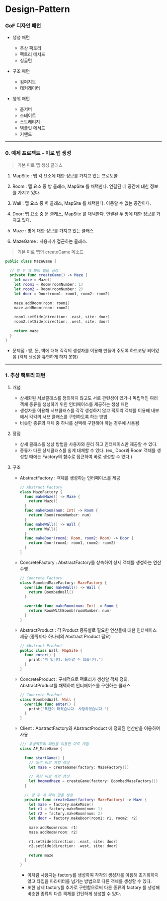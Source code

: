 # Design-Pattern



### GoF 디자인 패턴

- 생성 패턴

  - 추상 팩토리
  - 팩토리 메서드
  - 싱글턴

- 구조 패턴

  - 컴퍼지트
  - 데커레이터

- 행위 패턴

  - 옵저버
  - 스테이트
  - 스트래티지
  - 템플릿 메서드
  - 커맨드  



---



### 0. 예제 프로젝트 - 미로 맵 생성 

> 기본 미로 맵 생성 클래스

1. MapSite : 맵 각 요소에 대한 정보를 가지고 있는 프로토콜 
2. Room : 맵 요소 중 방 클래스, MapSite 를 채택한다. 연결된 네 공간에 대한 정보를 가지고 있다.
3. Wall : 맵 요소 중 벽 클래스, MapSite 를 채택한다. 이동할 수 없는 공간이다.
4. Door: 맵 요소 중 문 클래스, MapSite 를 채택한다. 연결된 두 방에 대한 정보를 가지고 있다.

5. Maze : 방에 대한 정보를 가지고 있는 클래스
6. MazeGame : 사용자가 접근하는 클래스. 



 

> 기본 미로 맵의 createGame 메소드

```swift
public class MazeGame {
  
  // 방 두 개 짜리 맵을 생성
  private func createGame() -> Maze {
    let maze = Maze()
    let room1 = Room(roomNumber: 1)
    let room2 = Room(roomNumber: 2)
    let door = Door(room1: room1, room2: room2)
    
    maze.addRoom(room: room1)
    maze.addRoom(room: room2)
    
    room1.setSide(direction: .east, site: door)
    room2.setSide(direction: .west, site: door)
    
    return maze
  }
}
```

- 문제점 : 방, 문, 벽에 대해 각각의 생성자를 이용해 만들어 주도록 하드코딩 되어있음 (객체 생성을 유연하게 하지 못함)

  



---



### 1. 추상 팩토리 패턴

1. 개념
   - 상세화된 서브클래스를 정의하지 않고도 서로 관련성이 있거나 독립적인 여러 객체 종류을 생성하기 위한 인터페이스를 제공하는 생성 패턴
   - 생성자를 이용해 서브클래스를 각각 생성하지 않고 팩토리 객체를 이용해 내부에서 각각의 서브 클래스를 구현하도록 하는 방법
   - 비슷한 종류의 객체 중 하나를 선택해 구현해야 하는 경우에 사용됨
2. 장점
   - 상세 클래스를 생상 방법을 사용자와 분리 하고 인터페이스만 제공할 수 있다.
   - 종류가 다른 상세클래스를 쉽게 대체할 수 있다. (ex_ Door과 Room 객체를 생성할 때에는 Factory의 함수로 접근하여 바로 생성할 수 있다.)

3. 구조
   - AbstractFactory : 객체를 생성하는 인터페이스를 제공
   
     ```swift
     // Abstract Factory
     class MazeFactory {
       func makeMaze() -> Maze {
         return Maze()
       }
       func makeRoom(num: Int) -> Room {
         return Room(roomNumber: num)
       }
       func makeWall() -> Wall {
         return Wall()
       }
       func makeDoor(room1: Room, room2: Room) -> Door {
         return Door(room1: room1, room2: room2)
       }
     }
     ```
   
   - ConcreteFactory : AbstractFactory를 상속하여 상세 객체를 생성하는 연산 수행
   
     ```swift
     // Concrete Factory
     class BoombedMazeFactory: MazeFactory {
       override func makeWall() -> Wall {
         return BoombedWall()
       }
       
       override func makeRoom(num: Int) -> Room {
         return RoomWithBoomb(roomNumber: num)
       }
     }
     ```
   
   - AbstractProduct : 각 Product 종류별로 필요한 연산들에 대한 인터페이스 제공 (종류마다 하나씩의 Abstract Product 필요)
   
     ```swift
     // Abstract Product
     public class Wall: MapSite {
       func enter() {
         print("벽 입니다. 들어갈 수 없습니다.")
       }
     }
     ```
   
   - ConcreteProduct : 구체적으로 팩토리가 생성할 객체 정의, AbstractProduct를 채택하여 인터페이스를 구현하는 클래스
   
     ```swift
     // Concrete Product
     class BoombedWall: Wall {
       override func enter() {
         print("폭탄이 터졌습니다. 사망하였습니다.")
       }
     }
     ```
   
   - Client : AbstractFactory와 AbstractProduct 에 정의된 연산만을 이용하여 사용
   
     ```swift
     /// 추상팩토리 패턴을 이용한 미로 게임
     class AF_MazeGame {
       
       func startGame() {
         // 일반 미로 게임 생성
         let maze = createGame(factory: MazeFactory())
         
         // 폭탄 미로 게임 생성
         let boomedMaze = createGame(factory: BoombedMazeFactory())
       }
       
       // 방 두 개 짜리 맵을 생성
       private func createGame(factory: MazeFactory) -> Maze {
         let maze = factory.makeMaze()
         let r1 = factory.makeRoom(num: 1)
         let r2 = factory.makeRoom(num: 2)
         let door = factory.makeDoor(room1: r1, room2: r2)
         
         maze.addRoom(room: r1)
         maze.addRoom(room: r2)
         
         r1.setSide(direction: .east, site: door)
         r2.setSide(direction: .west, site: door)
         
         return maze
       }
     }
     ```
   
     - 이처럼 사용자는 factory를 생성하여 각각의 생성자를 이용해 초기화하지 않고 타입을 파라미터를 넘기는 방법으로 다른 객체를 생성할 수 있다.
     - 또한 상세 factory를 추가로 구현함으로써 다른 종류의 factory 를 생성해 비슷한 종류의 다른 객체를 간단하게 생성할 수 있다.



